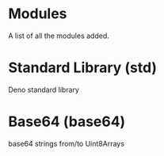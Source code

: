 # Modules
A list of all the modules added.

# Standard Library (std)
Deno standard library

# Base64 (base64)
base64 strings from/to Uint8Arrays